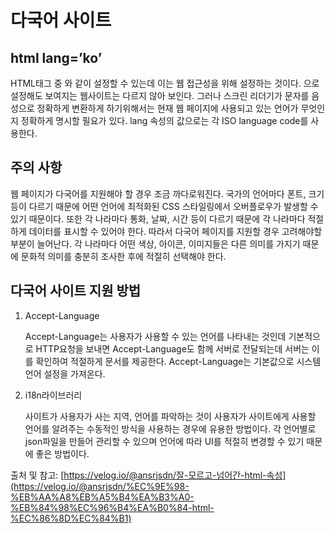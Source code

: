 # 다국어 사이트

## html lang=’ko’

HTML태그 중 <html lang=’ko’>와 같이 설정할 수 있는데 이는 웹 접근성을 위해 설정하는 것이다. <html lang=’en’>으로 설정해도 보여지는 웹사이트는 다르지 않아 보인다. 그러나 스크린 리더기가 문자를 음성으로 정확하게 변환하게 하기위해서는 현재 웹 페이지에 사용되고 있는 언어가 무엇인지 정확하게 명시할 필요가 있다. lang 속성의 값으로는 각 ISO language code를 사용한다. 

## 주의 사항

웹 페이지가 다국어를 지원해야 할 경우 조금 까다로워진다. 국가의 언어마다 폰트, 크기 등이 다르기 때문에 어떤 언어에 최적화된 CSS 스타일링에서 오버플로우가 발생할 수 있기 때문이다. 또한 각 나라마다 통화, 날짜, 시간 등이 다르기 때문에 각 나라마다 적절하게 데이터를 표시할 수 있어야 한다. 따라서 다국어 페이지를 지원할 경우 고려해야할 부분이 늘어난다. 각 나라마다 어떤 색상, 아이콘, 이미지들은 다른 의미를 가지기 때문에 문화적 의미를 충분히 조사한 후에 적절히 선택해야 한다. 

## 다국어 사이트 지원 방법

1. Accept-Language
    
    Accept-Language는 사용자가 사용할 수 있는 언어를 나타내는 것인데 기본적으로 HTTP요청을 보내면 Accept-Language도 함께 서버로 전달되는데 서버는 이를 확인하여 적절하게 문서를 제공한다. Accept-Language는 기본값으로 시스템 언어 설정을 가져온다. 
    
2. i18n라이브러리
    
    사이트가 사용자가 사는 지역, 언어를 파악하는 것이 사용자가 사이트에게 사용할 언어를 알려주는 수동적인 방식을 사용하는 경우에 유용한 방법이다. 각 언어별로 json파일을 만들어 관리할 수 있으며 언어에 따라 UI를 적절히 변경할 수 있기 때문에 좋은 방법이다. 
    

출처 및 참고:
  [https://velog.io/@ansrjsdn/잘-모르고-넘어간-html-속성](https://velog.io/@ansrjsdn/%EC%9E%98-%EB%AA%A8%EB%A5%B4%EA%B3%A0-%EB%84%98%EC%96%B4%EA%B0%84-html-%EC%86%8D%EC%84%B1)

